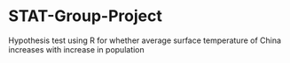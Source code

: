 # STAT-Group-Project
Hypothesis test using R for whether average surface temperature of China increases with increase in population
